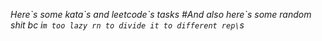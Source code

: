 
*Here\`s some kata\`s and leetcode\`s tasks*
*#And also here\`s some random shit bc i`m too lazy rn to divide it to different rep\`s*

